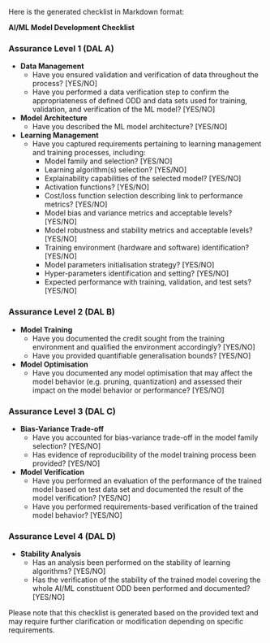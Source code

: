 Here is the generated checklist in Markdown format:

**AI/ML Model Development Checklist**

### Assurance Level 1 (DAL A)

* **Data Management**
	+ Have you ensured validation and verification of data throughout the process? [YES/NO]
	+ Have you performed a data verification step to confirm the appropriateness of defined ODD and data sets used for training, validation, and verification of the ML model? [YES/NO]
* **Model Architecture**
	+ Have you described the ML model architecture? [YES/NO]
* **Learning Management**
	+ Have you captured requirements pertaining to learning management and training processes, including:
		- Model family and selection? [YES/NO]
		- Learning algorithm(s) selection? [YES/NO]
		- Explainability capabilities of the selected model? [YES/NO]
		- Activation functions? [YES/NO]
		- Cost/loss function selection describing link to performance metrics? [YES/NO]
		- Model bias and variance metrics and acceptable levels? [YES/NO]
		- Model robustness and stability metrics and acceptable levels? [YES/NO]
		- Training environment (hardware and software) identification? [YES/NO]
		- Model parameters initialisation strategy? [YES/NO]
		- Hyper-parameters identification and setting? [YES/NO]
		- Expected performance with training, validation, and test sets? [YES/NO]

### Assurance Level 2 (DAL B)

* **Model Training**
	+ Have you documented the credit sought from the training environment and qualified the environment accordingly? [YES/NO]
	+ Have you provided quantifiable generalisation bounds? [YES/NO]
* **Model Optimisation**
	+ Have you documented any model optimisation that may affect the model behavior (e.g. pruning, quantization) and assessed their impact on the model behavior or performance? [YES/NO]

### Assurance Level 3 (DAL C)

* **Bias-Variance Trade-off**
	+ Have you accounted for bias-variance trade-off in the model family selection? [YES/NO]
	+ Has evidence of reproducibility of the model training process been provided? [YES/NO]
* **Model Verification**
	+ Have you performed an evaluation of the performance of the trained model based on test data set and documented the result of the model verification? [YES/NO]
	+ Have you performed requirements-based verification of the trained model behavior? [YES/NO]

### Assurance Level 4 (DAL D)

* **Stability Analysis**
	+ Has an analysis been performed on the stability of learning algorithms? [YES/NO]
	+ Has the verification of the stability of the trained model covering the whole AI/ML constituent ODD been performed and documented? [YES/NO]

Please note that this checklist is generated based on the provided text and may require further clarification or modification depending on specific requirements.